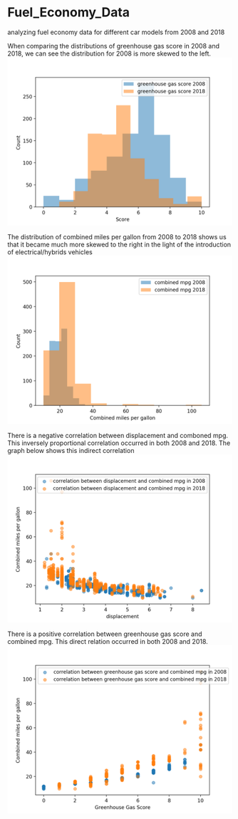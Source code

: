 # Fuel_Economy_Data
analyzing fuel economy data for different car models from 2008 and 2018

When comparing the distributions of greenhouse gas score in 2008 and 2018, we can see the distribution for 2008 is more skewed to the left.
![Screenshot](Greenhouse_Gas_Score.png)

The distribution of combined miles per gallon from 2008 to 2018 shows us that it became much more skewed to the right in the light of the introduction of electrical/hybrids vehicles
![Screenshot](Combined_miles_per_gallon.png)

There is a negative correlation between displacement and comboned mpg. This inversely proportional correlation occurred in both 2008 and 2018. The graph below shows this indirect correlation
![Screeshot](Correlation_b:w_dpl_mpg.png)

There is a positive correlation between greenhouse gas score and combined mpg. This direct relation occurred in both 2008 and 2018. 
![Screenshot](Correlation_b:w_Gas_mpg.png)